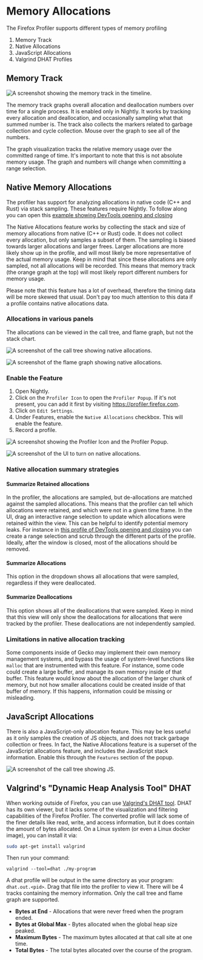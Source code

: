 # Memory Allocations

The Firefox Profiler supports different types of memory profiling

1. Memory Track
2. Native Allocations
3. JavaScript Allocations
4. Valgrind DHAT Profiles

## Memory Track

![A screenshot showing the memory track in the timeline.](images/allocation-track.png)

The memory track graphs overall allocation and deallocation numbers over time for a single process. It is enabled only in Nightly. It works by tracking every allocation and deallocation, and occasionally sampling what that summed number is. The track also collects the markers related to garbage collection and cycle collection. Mouse over the graph to see all of the numbers.

The graph visualization tracks the relative memory usage over the committed range of time. It's important to note that this is not absolute memory usage. The graph and numbers will change when committing a range selection.

## Native Memory Allocations

The profiler has support for analyzing allocations in native code (C++ and Rust) via stack sampling. These features require Nightly. To follow along you can open this [example showing DevTools opening and closing](https://perfht.ml/2LKZsfY)

The Native Allocations feature works by collecting the stack and size of memory allocations from native (C++ or Rust) code. It does not collect every allocation, but only samples a subset of them. The sampling is biased towards larger allocations and larger frees. Larger allocations are more likely show up in the profile, and will most likely be more representative of the actual memory usage. Keep in mind that since these allocations are only sampled, not all allocations will be recorded. This means that memory track (the orange graph at the top) will most likely report different numbers for memory usage.

Please note that this feature has a lot of overhead, therefore the timing data
will be more skewed that usual. Don't pay too much attention to this data if a
profile contains native allocations data.

### Allocations in various panels

The allocations can be viewed in the call tree, and flame graph, but not the stack chart.

![A screenshot of the call tree showing native allocations.](images/allocation-calltree-2019-12-11.png)

![A screenshot of the flame graph showing native allocations.](images/allocation-flame-graph-2019-12-11.png)

### Enable the Feature

1. Open Nightly.
2. Click on the `Profiler Icon` to open the `Profiler Popup`. If it's not
   present, you can add it first by visiting https://profiler.firefox.com.
3. Click on `Edit Settings`.
4. Under Features, enable the `Native Allocations` checkbox. This will enable the feature.
5. Record a profile.

![A screenshot showing the Profiler Icon and the Profiler Popup.](images/popup.png)

![A screenshot of the UI to turn on native allocations.](images/allocation-feature.png)

### Native allocation summary strategies

#### Summarize Retained allocations

In the profiler, the allocations are sampled, but de-allocations are matched against the sampled allocations. This means that the profiler can tell which allocations were retained, and which were not in a given time frame. In the UI, drag an interactive range selection to update which allocations were retained within the view. This can be helpful to identify potential memory leaks. For instance in [this profile of DevTools opening and closing](https://perfht.ml/2LKZsfY) you can create a range selection and scrub through the different parts of the profile. Ideally, after the window is closed, most of the allocations should be removed.

#### Summarize Allocations

This option in the dropdown shows all allocations that were sampled, regardless if they were deallocated.

#### Summarize Deallocations

This option shows all of the deallocations that were sampled. Keep in mind that this view will only show the deallocations for allocations that were tracked by the profiler. These deallocations are not independently sampled.

### Limitations in native allocation tracking

Some components inside of Gecko may implement their own memory management systems, and bypass the usage of system-level functions like `malloc` that are instrumented with this feature. For instance, some code could create a large buffer, and manage its own memory inside of that buffer. This feature would know about the allocation of the larger chunk of memory, but not how smaller allocations could be created inside of that buffer of memory. If this happens, information could be missing or misleading.

## JavaScript Allocations

There is also a JavaScript-only allocation feature. This may be less useful as it only samples the creation of JS objects, and does not track garbage collection or frees. In fact, the Native Allocations feature is a superset of the JavaScript allocations feature, and includes the JavaScript stack information. Enable this through the `Features` section of the popup.

![A screenshot of the call tree showing JS.](images/allocation-js.png)

## Valgrind's "Dynamic Heap Analysis Tool" DHAT

When working outside of Firefox, you can use [Valgrind's DHAT tool](https://valgrind.org/docs/manual/dh-manual.html). DHAT has its own viewer, but it lacks some of the visualization and filtering capabilities of the Firefox Profiler. The converted profile will lack some of the finer details like read, write, and access information, but it does contain the amount of bytes allocated. On a Linux system (or even a Linux docker image), you can install it via:

```sh
sudo apt-get install valgrind
```

Then run your command:

```
valgrind --tool=dhat ./my-program
```

A dhat profile will be output in the same directory as your program: `dhat.out.<pid>`. Drag that file into the profiler to view it. There will be 4 tracks containing the memory information. Only the call tree and flame graph are supported.

 * **Bytes at End** - Allocations that were never freed when the program ended.
 * **Bytes at Global Max** - Bytes allocated when the global heap size peaked.
 * **Maximum Bytes** - The maximum bytes allocated at that call site at one time.
 * **Total Bytes** - The total bytes allocated over the course of the program.
